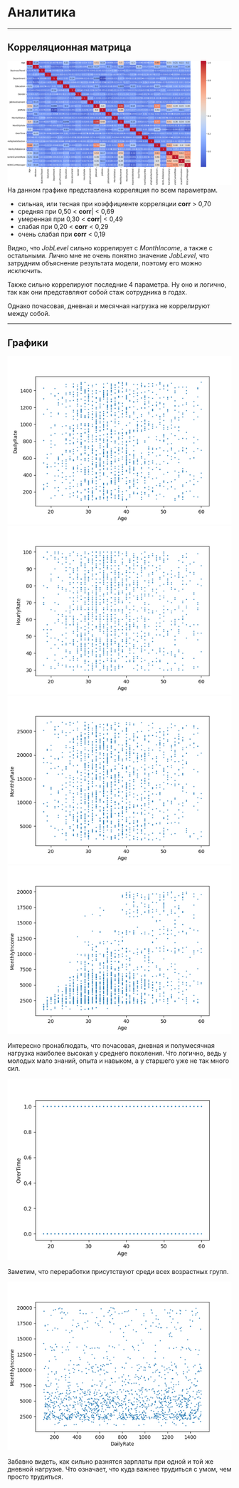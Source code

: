# Аналитика

---

## Корреляционная матрица

![plot](graphics/corr_matrix.png)
На данном графике представлена корреляция по всем параметрам.<br>

- сильная, или тесная при коэффициенте корреляции **corr** > 0,70
- средняя при 0,50 < **corr**| < 0,69
- умеренная при 0,30 < **corr**| < 0,49
- слабая при 0,20 < **corr** < 0,29
- очень слабая при **corr** < 0,19

Видно, что *JobLevel* сильно коррелирует с *MonthIncome*, а также с остальными.
Лично мне не очень понятно значение *JobLevel*, что затрудним объяснение результата
модели, поэтому его можно исключить.

Также сильно коррелируют последние 4 параметра. Ну оно и логично, так как они представляют собой 
стаж сотрудника в годах.

Однако почасовая, дневная и месячная нагрузка не коррелируют между собой.

---

## Графики

![plot](graphics/Age_DailyRate.png)
![plot](graphics/Age_HourlyRate.png)
![plot](graphics/Age_MounthRate.png)
![plot](graphics/Age_MounthIncom.png)

Интересно пронаблюдать, что почасовая, дневная и полумесячная нагрузка наиболее высокая у среднего 
поколения. Что логично, ведь у молодых мало знаний, опыта и навыком, а у старшего уже не так много сил.

![plot](graphics/Age_Overtime.png)

Заметим, что переработки присутствуют среди всех возрастных групп.

![plot](graphics/MonthlyIncome_DailyRate.png)

Забавно видеть, как сильно разнятся зарплаты при одной и той же дневной нагрузке.
Что означает, что куда важнее трудиться с умом, чем просто трудиться.

